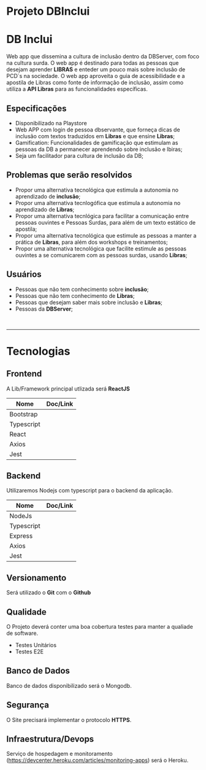 # Projeto DBInclui

# **DB Inclui**

Web app que dissemina a cultura de inclusão dentro da DBServer, com foco na cultura surda. O web app é destinado para todas as pessoas que desejam aprender **LIBRAS** e enteder um pouco mais sobre inclusão de PCD`s na sociedade. O web app aproveita o guia de acessibilidade e a apostila de Libras como fonte de informação de inclusão, assim como utiliza a **API Libras** para as funcionalidades específicas.

## Especificações

- Disponibilizado na Playstore
- Web APP com login de pessoa dbservante, que forneça dicas de inclusão com textos traduzidos em **Libras** e que ensine **Libras**;
- Gamification: Funcionalidades de gamificação que estimulam as pessoas da DB a permanecer aprendendo sobre inclusão e lbiras;
- Seja um facilitador para cultura de inclusão da DB;

## Problemas que serão resolvidos

- Propor uma alternativa tecnológica que estimula a autonomia no aprendizado de **inclusão**;
- Propor uma alternativa tecnlogófica que estimula a autonomia no aprendizado de **Libras**;
- Propor uma alternativa tecnlógica para facilitar a comunicação entre pessoas ouvintes e Pessoas Surdas, para além de um texto estático de apostila;
- Propor uma alternativa tecnológica que estimule as pessoas a manter a prática de **Libras**, para além dos workshops e treinamentos;
- Propor uma alternativa tecnológica que facilite estimule as pessoas ouvintes a se comunicarem com as pessoas surdas, usando **Libras**;

## Usuários

- Pessoas que não tem conhecimento sobre **inclusão**;
- Pessoas que não tem conhecimento de **Libras**;
- Pessoas que desejam saber mais sobre inclusão e **Libras**;
- Pessoas da **DBServer**;

<br>

---

# Tecnologias

## Frontend

A Lib/Framework principal utlizada será **ReactJS**

| Nome       | Doc/Link |
| ---------- | -------- |
| Bootstrap  |          |
| Typescript |          |
| React      |          |
| Axios      |          |
| Jest       |          |

## Backend

Utilizaremos Nodejs com typescript para o backend da aplicação.

| Nome       | Doc/Link |
| ---------- | -------- |
| NodeJs     |          |
| Typescript |          |
| Express    |          |
| Axios      |          |
| Jest       |          |

## Versionamento

Será utilizado o **Git** com o **Github**

## Qualidade

O Projeto deverá conter uma boa cobertura testes para manter a qualiade de software.

- Testes Unitários
- Testes E2E

## Banco de Dados

Banco de dados disponibilizado será o Mongodb.

## Segurança

O Site precisará implementar o protocolo **HTTPS**.

## Infraestrutura/Devops

Serviço de hospedagem e monitoramento (https://devcenter.heroku.com/articles/monitoring-apps) será o Heroku.

<!--
# Entendendo o Produto
## O produto é
- Um guia do museu personalizado
- Um facilitador para melhora a experiência do usuário
- Acesso/inclusivo
- Sistema Web Responsivo
- Interativo
## Não é
- Um guia estático
- Não abriga o usuário fazer uma rota única
- Aplicativo
- Um mapa do museu
## Faz
- Cria rota personalizada
- Melhora a experiência do usuário no museu
- Sugere rotas para usuário
- Descrição das atrações
- Guia de forma iterativa
- Propõe uma visita auto guiada
## Não faz
- Disponibiliza só roteiro que o ADMIN cadastrou
- Utiliza Geo Localização
- Identifica usuários
- Classifica rotas
- Gera QRCode -->
